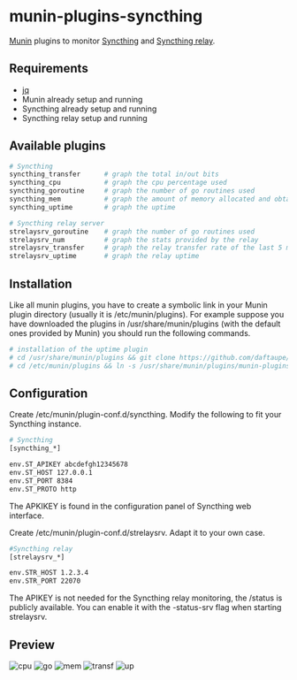 # munin-plugins-syncthing
[Munin](http://munin-monitoring.org/) plugins to monitor [Syncthing](https://github.com/syncthing/syncthing/releases/) and [Syncthing relay](https://github.com/syncthing/relaysrv/releases). 

## Requirements
* [jq](https://stedolan.github.io/jq/)
* Munin already setup and running
* Syncthing already setup and running
* Syncthing relay setup and running

## Available plugins
~~~bash
# Syncthing
syncthing_transfer      # graph the total in/out bits 
syncthing_cpu           # graph the cpu percentage used
syncthing_goroutine     # graph the number of go routines used
syncthing_mem           # graph the amount of memory allocated and obtained from the system
syncthing_uptime        # graph the uptime
~~~
~~~bash
# Syncthing relay server
strelaysrv_goroutine    # graph the number of go routines used
strelaysrv_num          # graph the stats provided by the relay
strelaysrv_transfer     # graph the relay transfer rate of the last 5 mins
strelaysrv_uptime       # graph the relay uptime
~~~

## Installation
Like all munin plugins, you have to create a symbolic link in your Munin plugin directory (usually it is /etc/munin/plugins).
For example suppose you have downloaded the plugins in /usr/share/munin/plugins (with the default ones provided by Munin) you should run the following commands.

~~~bash
# installation of the uptime plugin
# cd /usr/share/munin/plugins && git clone https://github.com/daftaupe/munin-plugins-syncthing.git
# cd /etc/munin/plugins && ln -s /usr/share/munin/plugins/munin-plugins-syncthing/syncthing_ syncthing_uptime
~~~

## Configuration
Create /etc/munin/plugin-conf.d/syncthing.
Modify the following to fit your Syncthing instance.

~~~bash
# Syncthing
[syncthing_*]

env.ST_APIKEY abcdefgh12345678
env.ST_HOST 127.0.0.1
env.ST_PORT 8384
env.ST_PROTO http
~~~
The APKIKEY is found in the configuration panel of Syncthing web interface. 

Create /etc/munin/plugin-conf.d/strelaysrv. Adapt it to your own case.
~~~bash
#Syncthing relay
[strelaysrv_*]

env.STR_HOST 1.2.3.4
env.STR_PORT 22070
~~~
The APIKEY is not needed for the Syncthing relay monitoring, the /status is publicly available.
You can enable it with the -status-srv flag when starting strelaysrv.

## Preview
![cpu](https://cloud.githubusercontent.com/assets/22810624/22884513/95fb62e6-f1f5-11e6-8215-f7e601ba92dd.png)
![go](https://cloud.githubusercontent.com/assets/22810624/22884515/95fcb7cc-f1f5-11e6-913e-93761d4e0e05.png)
![mem](https://cloud.githubusercontent.com/assets/22810624/22884514/95fb77c2-f1f5-11e6-9d99-352a47bf102b.png)
![transf](https://cloud.githubusercontent.com/assets/22810624/22884512/95f9cde6-f1f5-11e6-892c-d98c079e57d0.png)
![up](https://cloud.githubusercontent.com/assets/22810624/22884511/95f92d5a-f1f5-11e6-9bcc-2c89a7aee4c4.png)
